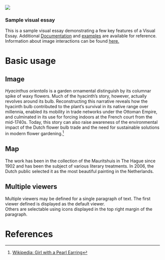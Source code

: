 <a href="https://juncture-digital.org"><img src="https://juncture-digital.org/images/ve-button.png"></a>

<param ve-config 
       title="How to Read Flowers in Art"
       author="Kristan M. Hanson"
       banner="https://upload.wikimedia.org/wikipedia/commons/thumb/9/96/Ambrosius_Bosschaert_the_Elder_%28Dutch_-_Flower_Still_Life_-_Google_Art_Project.jpg/1280px-Ambrosius_Bosschaert_the_Elder_%28Dutch_-_Flower_Still_Life_-_Google_Art_Project.jpg" 
       layout="vertical">

<!-- Entities discussed throughout the essay are typically defined before the essay text and
     are thus available in all text.  Entity identifiers (QIDs) can be found in either
     Wikipedia or Wikidata (https://www.wikidata.org)> -->
<param ve-entity eid="Q185372"> <!-- Girl with a Pearl Earring painting -->
<param ve-entity eid="Q41264"> <!-- Johannes Vermeer -->
<param ve-entity eid="Q221092"> <!-- Mauritshuis -->
<param ve-entity eid="Q36600"> <!-- The Hague -->

### Sample visual essay

This is a sample visual essay demonstrating a few key features of a Visual Essay. Additional [Documentation](https://github.com/JSTOR-Labs/juncture/wiki) and [examples](https://jstor-labs.github.io/juncture-examples) are available for reference. Information about <span data-click-image-zoomto="5128,1135,1710,1421">image interactions</span> can be found [here.](https://github.com/JSTOR-Labs/juncture/wiki/Visual-Essay-Image-Tag)
<param ve-image 
       manifest="https://ids.si.edu/ids/manifest/ark:/65665/m366f8ac28cdf64aba99b33cb34f351b81">

# Basic usage

## Image

_Hyacinthus orientalis_ is a garden ornamental distinguish by its columnar spike of waxy flowers. Much of the hyacinth’s story, however, actually revolves around its bulb. Reconstructing this narrative reveals how the hyacinth bulb contributed to the plant’s survival in its native range over millennia, enabled its mobility in trade networks under the Ottoman Empire, and culminated in its use for forcing indoors at the French court from the mid-1740s. Today, this story can also raise awareness of the environmental impact of the Dutch flower bulb trade and the need for sustainable solutions in modern flower gardening.[^1]
<param ve-image 
       label="Flower Still Life" 
       description="painting by Johannes Vermeer" 
       license="Wikimedia Commons, public domain" 
       url="https://upload.wikimedia.org/wikipedia/commons/thumb/9/96/Ambrosius_Bosschaert_the_Elder_%28Dutch_-_Flower_Still_Life_-_Google_Art_Project.jpg/1280px-Ambrosius_Bosschaert_the_Elder_%28Dutch_-_Flower_Still_Life_-_Google_Art_Project.jpg">
       <param ve-entity eid="Q157428">

## Map

The work has been in the collection of the Mauritshuis in The Hague since 1902 and has been the subject of various 
literary treatments. In 2006, the Dutch public selected it as the most beautiful painting in the Netherlands.
<param ve-map center="Q36600" zoom="11" prefer-geojson>

## Multiple viewers

Multiple viewers may be defined for a single paragraph of text.  The first viewer defined is displayed as the default viewer.  
Others are selectable using icons displayed in the top right margin of the paragraph.
<param ve-image 
       manifest="https://iiif.juncture-digital.org/manifest/6dd738aed85597cac540ad31dd5818e86ef7f2918c7b43a9eb3123d5538e6e4c">
<param ve-map center="Q36600" zoom="11">

# References

[^1]: [Wikipedia: Girl with a Pearl Earring](https://en.wikipedia.org/wiki/Girl_with_a_Pearl_Earring)
